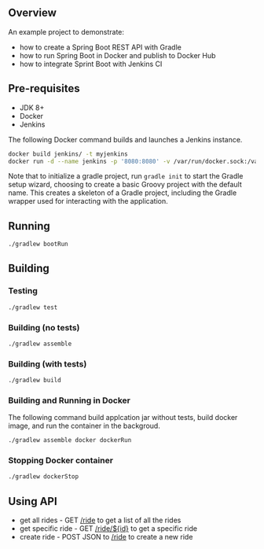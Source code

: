 ## Overview

An example project to demonstrate:

* how to create a Spring Boot REST API with Gradle
* how to run Spring Boot in Docker and publish to Docker Hub
* how to integrate Sprint Boot with Jenkins CI

## Pre-requisites

* JDK 8+
* Docker
* Jenkins

The following Docker command builds and launches a Jenkins instance.
```bash
docker build jenkins/ -t myjenkins
docker run -d --name jenkins -p '8080:8080' -v /var/run/docker.sock:/var/run/docker.sock myjenkins
```

Note that to initialize a gradle project, run `gradle init` to start the Gradle setup wizard, choosing to create a basic Groovy project with the default name. This creates a skeleton of a Gradle project, including the Gradle wrapper used for interacting with the application.
## Running
```bash
./gradlew bootRun
```
## Building
### Testing
```bash
./gradlew test
```
### Building (no tests)
```bash
./gradlew assemble
```
### Building (with tests)
```bash
./gradlew build
```
### Building and Running in Docker
The following command build applcation jar without tests, build docker image, and run the container in the backgroud.
```bash
./gradlew assemble docker dockerRun
```
### Stopping Docker container
```bash
./gradlew dockerStop
```
## Using API

* get all rides - GET [/ride](http://localhost:8080/ride) to get a list of all the rides
* get specific ride - GET [/ride/${id}](http://localhost:8080/ride/1) to get a specific ride
* create ride - POST JSON to [/ride](http://localhost:8080/ride) to create a new ride 